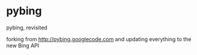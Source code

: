 pybing
======

pybing, revisited

forking from http://pybing.googlecode.com
and updating everything to the new Bing API
